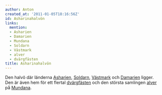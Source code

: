 ```yaml
---
author: Anton
created_at: '2011-01-05T18:16:56Z'
id: Asharinahalvön
links:
  mention:
  - Asharien
  - Damarien
  - Mundana
  - Soldarn
  - Västmark
  - alver
  - dvärgfästen
title: Asharinahalvön
---
```


Den halvö där länderna [Asharien], [Soldarn], [Västmark] och [Damarien] ligger. Den är även hem för
ett flertal [dvärgfästen] och den största samlingen [alver] på [Mundana].

  [Asharien]: Asharien
  [Soldarn]: Soldarn
  [Västmark]: Västmark
  [Damarien]: Damarien
  [dvärgfästen]: dvärgfästen
  [alver]: alver
  [Mundana]: Mundana
